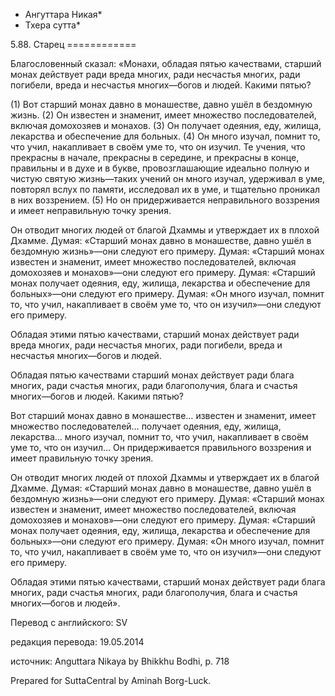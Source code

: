 * Ангуттара Никая*
* Тхера сутта*

5\.88\. Старец
\=\=\=\=\=\=\=\=\=\=\=\=

Благословенный сказал: «Монахи, обладая пятью качествами, старший монах действует ради вреда многих, ради несчастья многих, ради погибели, вреда и несчастья многих—богов и людей\. Какими пятью?

\(1\) Вот старший монах давно в монашестве, давно ушёл в бездомную жизнь\. \(2\) Он известен и знаменит, имеет множество последователей, включая домохозяев и монахов\. \(3\) Он получает одеяния, еду, жилища, лекарства и обеспечение для больных\. \(4\) Он много изучал, помнит то, что учил, накапливает в своём уме то, что он изучил\. Те учения, что прекрасны в начале, прекрасны в середине, и прекрасны в конце, правильны и в духе и в букве, провозглашающие идеально полную и чистую святую жизнь—таких учений он много изучал, удерживал в уме, повторял вслух по памяти, исследовал их в уме, и тщательно проникал в них воззрением\. \(5\) Но он придерживается неправильного воззрения и имеет неправильную точку зрения\.

Он отводит многих людей от благой Дхаммы и утверждает их в плохой Дхамме\. Думая: «Старший монах давно в монашестве, давно ушёл в бездомную жизнь»—они следуют его примеру\. Думая: «Старший монах известен и знаменит, имеет множество последователей, включая домохозяев и монахов»—они следуют его примеру\. Думая: «Старший монах получает одеяния, еду, жилища, лекарства и обеспечение для больных»—они следуют его примеру\. Думая: «Он много изучал, помнит то, что учил, накапливает в своём уме то, что он изучил»—они следуют его примеру\.

Обладая этими пятью качествами, старший монах действует ради вреда многих, ради несчастья многих, ради погибели, вреда и несчастья многих—богов и людей\.

Обладая пятью качествами старший монах действует ради блага многих, ради счастья многих, ради благополучия, блага и счастья многих—богов и людей\. Какими пятью?

Вот старший монах давно в монашестве… известен и знаменит, имеет множество последователей… получает одеяния, еду, жилища, лекарства… много изучал, помнит то, что учил, накапливает в своём уме то, что он изучил… Он придерживается правильного воззрения и имеет правильную точку зрения\.

Он отводит многих людей от плохой Дхаммы и утверждает их в благой Дхамме\. Думая: «Старший монах давно в монашестве, давно ушёл в бездомную жизнь»—они следуют его примеру\. Думая: «Старший монах известен и знаменит, имеет множество последователей, включая домохозяев и монахов»—они следуют его примеру\. Думая: «Старший монах получает одеяния, еду, жилища, лекарства и обеспечение для больных»—они следуют его примеру\. Думая: «Он много изучал, помнит то, что учил, накапливает в своём уме то, что он изучил»—они следуют его примеру\.

Обладая этими пятью качествами, старший монах действует ради блага многих, ради счастья многих, ради благополучия, блага и счастья многих—богов и людей»\.

Перевод с английского: SV

редакция перевода: 19\.05\.2014

источник: Anguttara Nikaya by Bhikkhu Bodhi, p\. 718

Prepared for SuttaCentral by Aminah Borg\-Luck\.